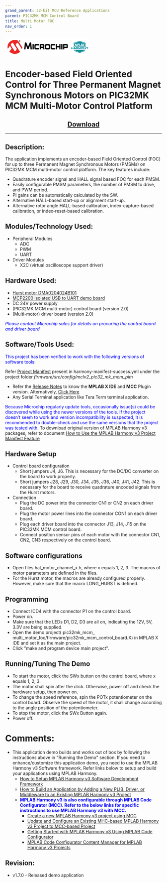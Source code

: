 ```yaml
---
grand_parent: 32-bit MCU Reference Applications
parent: PIC32MK MCM Control Board
title: Multi Motor FOC
nav_order: 1
---
```


<img src = "images/microchip_logo.png">
<img src = "images/microchip_mplab_harmony_logo_small.png">



# Encoder-based Field Oriented Control for Three Permanent Magnet Synchronous Motors on PIC32MK MCM Multi-Motor Control Platform
<h2 align="center"> <a href="https://github.com/Microchip-MPLAB-Harmony/reference_apps/releases/latest/download/pic32mk_mcm_multi_motor_foc.zip"> Download </a> </h2>

---

## Description:

The application implements an encoder-based Field Oriented Control (FOC) for up to three Permanent Magnet Synchronous Motors (PMSMs) on PIC32MK MCM multi-motor control platform. The key features include:
- Quadrature encoder signal and HALL signal based FOC for each PMSM.
- Easily configurable PMSM parameters, the number of PMSM to drive, and PWM period.
- PI gains can be automatically calculated by the SW.
- Alternative HALL-based start-up or alignment start-up.
- Alternative rotor angle HALL-based calibration, index-capture-based calibration, or index-reset-based calibration.


## Modules/Technology Used:
- Peripheral Modules
    - ADC
    - PWM
    - UART
- Driver Modules
    - X2C (virtual oscilloscope support driver) 


## Hardware Used:
- [Hurst motor DMA0204024B101](https://www.microchip.com/DevelopmentTools/ProductDetails/PartNo/AC300022)
- [MCP2200 isolated USB to UART demo board](https://www.microchip.com/en-us/development-tool/adm00276)
- DC 24V power supply
- (PIC32MK MCM multi-motor) control board (version 2.0) 
- (Multi-motor) driver board (version 2.0)  
 
<span style="color:blue"> *Please contact Microchip sales for details on procuring the control board and driver board*</span>



## Software/Tools Used:
<span style="color:blue"> This project has been verified to work with the following versions of software tools:</span>

Refer [Project Manifest](./firmware/src/config/mclv2_pic32_mk_mcm_pim/harmony-manifest-success.yml) present in harmony-manifest-success.yml under the project folder *firmware/src/config/mclv2_pic32_mk_mcm_pim*
- Refer the [Release Notes](../../../release_notes.md#development-tools) to know the **MPLAB X IDE** and **MCC** Plugin version. Alternatively, [Click Here](https://github.com/Microchip-MPLAB-Harmony/reference_apps/blob/master/release_notes.md#development-tools)
- Any Serial Terminal application like Tera Term terminal application.




<span style="color:blue"> Because Microchip regularly update tools, occasionally issue(s) could be discovered while using the newer versions of the tools. If the project doesn’t seem to work and version incompatibility is suspected, It is recommended to double-check and use the same versions that the project was tested with. </span> To download original version of MPLAB Harmony v3 packages, refer to document [How to Use the MPLAB Harmony v3 Project Manifest Feature](https://ww1.microchip.com/downloads/en/DeviceDoc/How-to-Use-the-MPLAB-Harmony-v3-Project-Manifest-Feature-DS90003305.pdf)

## Hardware Setup
- Control board configuration
    - Short jumpers J4, J6. This is necessary for the DC/DC converter on the board to work properly.
    - Short jumpers J28, J29, J30, J34, J35, J36, J40, J41, J42. This is necessary for the board to receive quadrature encoded signals from the Hurst motors.
- Connection
    - Plug the DC power into the connector CN1 or CN2 on each driver board.
    - Plug the motor power lines into the connector CON1 on each driver board.
    - Plug each driver board into the connector J13, J14, J15 on the PIC32MK MCM control board.
    - Connect position sensor pins of each motor with the connector CN1, CN2, CN3 respectively on the control board.

## Software configurations
- Open files hal_motor_channel_x.h, where x equals 1, 2, 3. The macros of motor parameters are defined in the files.
- For the Hurst motor, the macros are already configured properly. However, make sure that the macro LONG_HURST is defined. 

## Programming
- Connect ICD4 with the connector P1 on the control board.
- Power on.
- Make sure that the LEDs D1, D2, D3 are all on, indicating the 12V, 5V, 3.3V are being supplied.
- Open the demo project( pic32mk_mcm_ multi_motor_foc/firmware/pic32mk_mcm_control_board.X) in MPLAB X IDE and set it as the main project.
- Click "make and program device main project".

## Running/Tuning The Demo 
- To start the motor, click the SWx button on the control board, where x equals 1, 2, 3.
- The motor shall spin after the click. Otherwise, power off and check the hardware setup, then power on.
- To change the speed reference, spin the POTx potentiometer on the control board. Observe the speed of the motor, it shall change according to the angle position of the potentiometer.
- To stop the motor, click the SWx Button again.
- Power off.

# Comments:
- This application demo builds and works out of box by following the instructions above in "Running the Demo" section. If you need to enhance/customize this application demo, you need to use the MPLAB Harmony v3 Software framework. Refer links below to setup and build your applications using MPLAB Harmony.
	- [How to Setup MPLAB Harmony v3 Software Development Framework](https://ww1.microchip.com/downloads/en/DeviceDoc/How_to_Setup_MPLAB_%20Harmony_v3_Software_Development_Framework_DS90003232C.pdf)
	- [How to Build an Application by Adding a New PLIB, Driver, or Middleware to an Existing MPLAB Harmony v3 Project](http://ww1.microchip.com/downloads/en/DeviceDoc/How_to_Build_Application_Adding_PLIB_%20Driver_or_Middleware%20_to_MPLAB_Harmony_v3Project_DS90003253A.pdf)
	- <span style="color:blue"> **MPLAB Harmony v3 is also configurable through MPLAB Code Configurator (MCC). Refer to the below links for specific instructions to use MPLAB Harmony v3 with MCC.**</span>
		- [Create a new MPLAB Harmony v3 project using MCC](https://microchipdeveloper.com/harmony3:getting-started-training-module-using-mcc)
		- [Update and Configure an Existing MHC-based MPLAB Harmony v3 Project to MCC-based Project](https://microchipdeveloper.com/harmony3:update-and-configure-existing-mhc-proj-to-mcc-proj)
		- [Getting Started with MPLAB Harmony v3 Using MPLAB Code Configurator](https://www.youtube.com/watch?v=KdhltTWaDp0)
		- [MPLAB Code Configurator Content Manager for MPLAB Harmony v3 Projects](https://www.youtube.com/watch?v=PRewTzrI3iE)    

## Revision:
- v1.7.0 - Released demo application